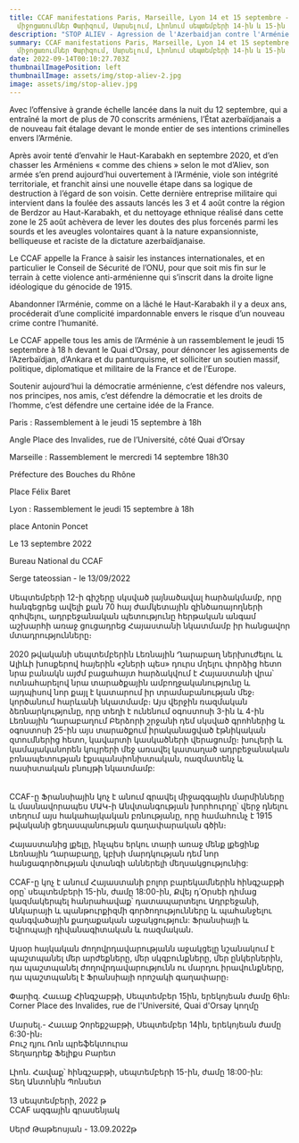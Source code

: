 ```yaml
---
title: CCAF manifestations Paris, Marseille, Lyon 14 et 15 septembre - CCAF
  միջոցառումներ Փարիզում, Մարսելում, Լիոնում սեպտեմբերի 14-ին և 15-ին
description: "STOP ALIEV - Agression de l'Azerbaidjan contre l'Arménie "
summary: CCAF manifestations Paris, Marseille, Lyon 14 et 15 septembre - CCAF
  միջոցառումներ Փարիզում, Մարսելում, Լիոնում սեպտեմբերի 14-ին և 15-ին
date: 2022-09-14T00:10:27.703Z
thumbnailImagePosition: left
thumbnailImage: assets/img/stop-aliev-2.jpg
image: assets/img/stop-aliev.jpg
---
```

Avec l’offensive à grande échelle lancée dans la nuit du 12 septembre, qui a entraîné la mort de plus de 70 conscrits arméniens, l’État azerbaïdjanais a de nouveau fait étalage devant le monde entier de ses intentions criminelles envers l’Arménie.



Après avoir tenté d’envahir le Haut-Karabakh en septembre 2020, et d’en chasser les Arméniens « comme des chiens » selon le mot d’Aliev, son armée s’en prend aujourd’hui ouvertement à l’Arménie, viole son intégrité territoriale, et franchit ainsi une nouvelle étape dans sa logique de destruction à l’égard de son voisin. Cette dernière entreprise militaire qui intervient dans la foulée des assauts lancés les 3 et 4 août contre la région de Berdzor au Haut-Karabakh, et du nettoyage ethnique réalisé dans cette zone le 25 août achèvera de lever les doutes des plus forcenés parmi les sourds et les aveugles volontaires quant à la nature expansionniste, belliqueuse et raciste de la dictature azerbaïdjanaise.





Le CCAF appelle la France à saisir les instances internationales, et en particulier le Conseil de Sécurité de l’ONU, pour que soit mis fin sur le terrain à cette violence anti-arménienne qui s’inscrit dans la droite ligne idéologique du génocide de 1915.



Abandonner l’Arménie, comme on a lâché le Haut-Karabakh il y a deux ans, procéderait d’une complicité impardonnable envers le risque d’un nouveau crime contre l’humanité.



Le CCAF appelle tous les amis de l’Arménie à un rassemblement le jeudi 15 septembre à 18 h devant le Quai d’Orsay, pour dénoncer les agissements de l’Azerbaïdjan, d’Ankara et du panturquisme, et solliciter un soutien massif, politique, diplomatique et militaire de la France et de l’Europe.



Soutenir aujourd’hui la démocratie arménienne, c’est défendre nos valeurs, nos principes, nos amis, c’est défendre la démocratie et les droits de l’homme, c’est défendre une certaine idée de la France.



Paris : Rassemblement à le jeudi 15 septembre à 18h

Angle Place des Invalides, rue de l’Université, côté Quai d’Orsay



Marseille : Rassemblement le mercredi 14 septembre 18h30

Préfecture des Bouches du Rhône

Place Félix Baret



Lyon : Rassemblement le jeudi 15 septembre à 18h

place Antonin Poncet



Le 13 septembre 2022

Bureau National du CCAF



Serge tateossian - le 13/09/2022\
\
Սեպտեմբերի 12-ի գիշերը սկսված լայնածավալ հարձակմամբ, որը հանգեցրեց ավելի քան 70 հայ ժամկետային զինծառայողների զոհվելու, ադրբեջանական պետությունը հերթական անգամ աշխարհի առաջ ցուցադրեց Հայաստանի նկատմամբ իր հանցավոր մտադրությունները։\
\
2020 թվականի սեպտեմբերին Լեռնային Ղարաբաղ ներխուժելու և Ալիևի խոսքերով հայերին «շների պես» դուրս մղելու փորձից հետո նրա բանակն այժմ բացահայտ հարձակվում է Հայաստանի վրա՝ ոտնահարելով նրա տարածքային ամբողջականությունը և այդպիսով նոր քայլ է կատարում իր տրամաբանության մեջ։ կործանում հարևանի նկատմամբ։ Այս վերջին ռազմական ձեռնարկությունը, որը տեղի է ունենում օգոստոսի 3-ին և 4-ին Լեռնային Ղարաբաղում Բերձորի շրջանի դեմ սկսված գրոհներից և օգոստոսի 25-ին այս տարածքում իրականացված էթնիկական զտումներից հետո, կավարտի կասկածների վերացումը։ խուլերի և կամայականորեն կույրերի մեջ առավել կատաղած ադրբեջանական բռնապետության էքսպանսիոնիստական, ռազմատենչ և ռասիստական ​​բնույթի նկատմամբ:\
\
\
CCAF-ը Ֆրանսիային կոչ է անում գրավել միջազգային մարմինները և մասնավորապես ՄԱԿ-ի Անվտանգության խորհուրդը՝ վերջ դնելու տեղում այս հակահայկական բռնությանը, որը համահունչ է 1915 թվականի ցեղասպանության գաղափարական գծին։\
\
Հայաստանից լքելը, ինչպես երկու տարի առաջ մենք լքեցինք Լեռնային Ղարաբաղը, կբխի մարդկության դեմ նոր հանցագործության վտանգի աններելի մեղսակցությունից:\
\
CCAF-ը կոչ է անում Հայաստանի բոլոր բարեկամներին հինգշաբթի օրը՝ սեպտեմբերի 15-ին, ժամը 18:00-ին, Քվեյ դ՛Օրսեի դիմաց կազմակերպել հանրահավաք՝ դատապարտելու Ադրբեջանի, Անկարայի և պանթուրքիզմի գործողությունները և պահանջելու զանգվածային քաղաքական աջակցություն: Ֆրանսիայի և Եվրոպայի դիվանագիտական ​​և ռազմական.\
\
Այսօր հայկական ժողովրդավարությանն աջակցելը նշանակում է պաշտպանել մեր արժեքները, մեր սկզբունքները, մեր ընկերներին, դա պաշտպանել ժողովրդավարությունն ու մարդու իրավունքները, դա պաշտպանել է Ֆրանսիայի որոշակի գաղափարը։\
\
Փարիզ. Հաւաք Հինգշաբթի, Սեպտեմբեր 15ին, երեկոյեան ժամը 6ին։\
Corner Place des Invalides, rue de l'Université, Quai d'Orsay կողմը\
\
Մարսել.- Հաւաք Չորեքշաբթի, Սեպտեմբեր 14ին, երեկոյեան ժամը 6:30-ին։\
Բուշ դյու Ռոն պրեֆեկտուրա\
Տեղադրեք Ֆելիքս Բարետ\
\
Լիոն. Հավաք՝ հինգշաբթի, սեպտեմբերի 15-ին, ժամը 18:00-ին:\
Տեղ Անտոնին Պոնսետ\
\
13 սեպտեմբերի, 2022 թ\
CCAF ազգային գրասենյակ\
\
Սերժ Թաթեոսյան - 13.09.2022թ
